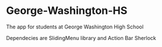 George-Washington-HS
====================

The app for students at George Washington High School

Dependecies are SlidingMenu library and Action Bar Sherlock